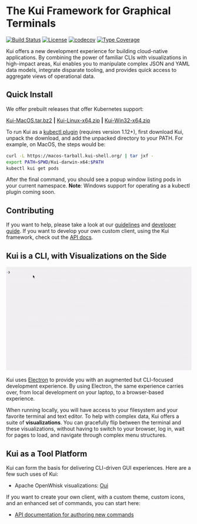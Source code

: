 # The Kui Framework for Graphical Terminals

[![Build Status](https://travis-ci.org/IBM/kui.svg?branch=master)](https://travis-ci.org/IBM/kui)
[![License](https://img.shields.io/badge/license-Apache%202.0-blue.svg)](https://opensource.org/licenses/Apache-2.0)
[![codecov](https://codecov.io/gh/IBM/kui/branch/master/graph/badge.svg)](https://codecov.io/gh/IBM/kui)
[![Type Coverage](https://img.shields.io/endpoint.svg?url=https://us-south.functions.cloud.ibm.com/api/v1/web/kuishell_production/kui/badge.json?which=core)](https://us-south.functions.cloud.ibm.com/api/v1/web/kuishell_production/kui/typecov-model.json)

Kui offers a new development experience for building cloud-native
applications. By combining the power of familiar CLIs with
visualizations in high-impact areas, Kui enables you to manipulate
complex JSON and YAML data models, integrate disparate tooling, and
provides quick access to aggregate views of operational data.

## Quick Install

We offer prebuilt releases that offer Kubernetes support:

[Kui-MacOS.tar.bz2](https://macos-tarball.kui-shell.org) **|** [Kui-Linux-x64.zip](https://linux-zip.kui-shell.org) **|** [Kui-Win32-x64.zip](https://win32-zip.kui-shell.org)

To run Kui as a [kubectl plugin](https://kubernetes.io/docs/tasks/extend-kubectl/kubectl-plugins/)
(requires version 1.12+), first download Kui, unpack the download, and add the unpacked directory to your PATH.
For example, on MacOS, the steps would be:

```bash
curl -L https://macos-tarball.kui-shell.org/ | tar jxf -
export PATH=$PWD/Kui-darwin-x64:$PATH
kubectl kui get pods
```

After the final command, you should see a popup window listing pods in your current namespace.
**Note**: Windows support for operating as a kubectl plugin coming soon.

## Contributing

If you want to help, please take a look at our [guidelines](CONTRIBUTING.md) and [developer guide](docs/dev/README.md). If you want to develop your own custom client, using the Kui framework, check out the
[API docs](https://apidocs.kui-shell.org/).

## Kui is a CLI, with Visualizations on the Side

[![](docs/readme/images/kui-experience.gif)](docs/readme/images/kui-experience.gif)

Kui uses [Electron](https://electronjs.org) to provide you with an
augmented but CLI-focused development experience. By using Electron,
the same experience carries over, from local development on your
laptop, to a browser-based experience.

When running locally, you will have access to your filesystem and your
favorite terminal and text editor. To help with complex data, Kui
offers a suite of **visualizations**. You can gracefully flip between
the terminal and these visualizations, without having to switch to
your browser, log in, wait for pages to load, and navigate through
complex menu structures.

## Kui as a Tool Platform

Kui can form the basis for delivering CLI-driven GUI experiences. Here
are a few such uses of Kui:

- Apache OpenWhisk visualizations: [Oui](https://github.com/kui-shell/oui#readme)

If you want to create your own client, with a custom theme, custom
icons, and an enhanced set of commands, you can start here:

- [API documentation for authoring new commands](https://github.com/IBM/kui/wiki/Authoring-Kui-Plugins)
